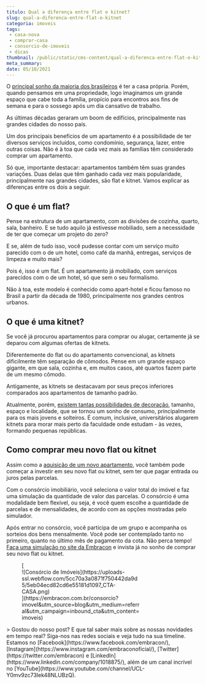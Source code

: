 ```yaml
---
titulo: Qual a diferença entre flat e kitnet?
slug: qual-a-diferenca-entre-flat-e-kitnet
categoria: imoveis
tags:
 - casa-nova
 - comprar-casa
 - consorcio-de-imoveis
 - dicas
thumbnail: /public/static/cms-content/qual-a-diferenca-entre-flat-e-kitnet.jpg
meta_summary: 
date: 05/10/2021
---
```

O [principal sonho da maioria dos brasileiros](https://www.embracon.com.br/blog/como-conquistar-a-estabilidade-da-casa-propria) é ter a casa própria. Porém, quando pensamos em uma propriedade, logo imaginamos um grande espaço que cabe toda a família, propício para encontros aos fins de semana e para o sossego após um dia cansativo de trabalho.

As últimas décadas geraram um boom de edifícios, principalmente nas grandes cidades do nosso país.

Um dos principais benefícios de um apartamento é a possibilidade de ter diversos serviços incluídos, como condomínio, segurança, lazer, entre outras coisas. Não é à toa que cada vez mais as famílias têm considerado comprar um apartamento.

Só que, importante destacar: apartamentos também têm suas grandes variações. Duas delas que têm ganhado cada vez mais popularidade, principalmente nas grandes cidades, são flat e kitnet. Vamos explicar as diferenças entre os dois a seguir.

O que é um flat?
----------------

Pense na estrutura de um apartamento, com as divisões de cozinha, quarto, sala, banheiro. E se tudo aquilo já estivesse mobiliado, sem a necessidade de ter que começar um projeto do zero?

E se, além de tudo isso, você pudesse contar com um serviço muito parecido com o de um hotel, como café da manhã, entregas, serviços de limpeza e muito mais?

Pois é, isso é um flat. É um apartamento já mobiliado, com serviços parecidos com o de um hotel, só que sem o seu formalismo.

Não à toa, este modelo é conhecido como apart-hotel e ficou famoso no Brasil a partir da década de 1980, principalmente nos grandes centros urbanos.

O que é uma kitnet?
-------------------

Se você já procurou apartamentos para comprar ou alugar, certamente já se deparou com algumas ofertas de kitnets.

Diferentemente do flat ou do apartamento convencional, as kitnets dificilmente têm separação de cômodos. Pense em um grande espaço gigante, em que sala, cozinha e, em muitos casos, até quartos fazem parte de um mesmo cômodo.

Antigamente, as kitnets se destacavam por seus preços inferiores comparados aos apartamentos de tamanho padrão.

Atualmente, porém, [existem tantas possibilidades de decoração](https://www.embracon.com.br/blog/5-dicas-de-como-otimizar-espaco-em-ambientes-pequenos), tamanho, espaço e localidade, que se tornou um sonho de consumo, principalmente para os mais jovens e solteiros. É comum, inclusive, universitários alugarem kitnets para morar mais perto da faculdade onde estudam - às vezes, formando pequenas repúblicas.

Como comprar meu novo flat ou kitnet
------------------------------------

Assim como a [aquisição de um novo apartamento](https://www.embracon.com.br/blog/como-comprar-um-apartamento), você também pode começar a investir em seu novo flat ou kitnet, sem ter que pagar entrada ou juros pelas parcelas.

Com o consórcio imobiliário, você seleciona o valor total do imóvel e faz uma simulação da quantidade de valor das parcelas. O consórcio é uma modalidade bem flexível, ou seja, é você quem escolhe a quantidade de parcelas e de mensalidades, de acordo com as opções mostradas pelo simulador.

Após entrar no consórcio, você participa de um grupo e acompanha os sorteios dos bens mensalmente. Você pode ser contemplado tanto no primeiro, quanto no último mês de pagamento da cota. Não perca tempo! [Faça uma simulação no site da Embracon](http://www.embracon.com.br/consorcio) e invista já no sonho de comprar seu novo flat ou kitnet.

<figure class="w-richtext-figure-type-image w-richtext-align-center" style="max-width:310px">[<div>![Consórcio de Imóveis](https://uploads-ssl.webflow.com/5cc70a3a0871f750442da9d5/5eb04ecd82cd6e55181d1097_CTA-CASA.png)</div>](https://embracon.com.br/consorcio?imovel&utm_source=blog&utm_medium=referral&utm_campaign=inbound_cta&utm_content=imoveis)</figure>> Gostou do nosso post? E que tal saber mais sobre as nossas novidades em tempo real? Siga-nos nas redes sociais e veja tudo na sua timeline. Estamos no [Facebook](https://www.facebook.com/embracon/), [Instagram](https://www.instagram.com/embraconoficial/), [Twitter](https://twitter.com/embracon) e [LinkedIn](https://www.linkedin.com/company/1018875/), além de um canal incrível no [YouTube](https://www.youtube.com/channel/UCL-Y0mv9zc73Iek48NLUBzQ).
